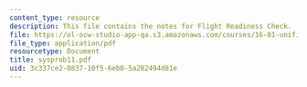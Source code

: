 ```yaml
---
content_type: resource
description: This file contains the notes for Flight Readiness Check.
file: https://ol-ocw-studio-app-qa.s3.amazonaws.com/courses/16-01-unified-engineering-i-ii-iii-iv-fall-2005-spring-2006/3c337ce2083710f56eb05a282494d81e_sysprob11.pdf
file_type: application/pdf
resourcetype: Document
title: sysprob11.pdf
uid: 3c337ce2-0837-10f5-6eb0-5a282494d81e
---
```

